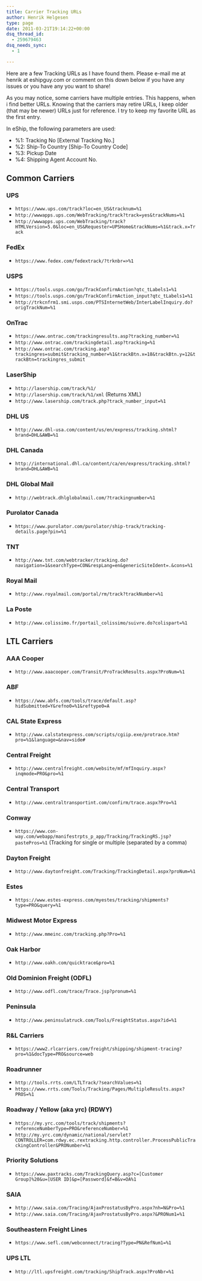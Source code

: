 ```yaml
---
title: Carrier Tracking URLs
author: Henrik Helgesen
type: page
date: 2011-03-21T19:14:22+00:00
dsq_thread_id:
  - 259679463
dsq_needs_sync:
  - 1

---
```

Here are a few Tracking URLs as I have found them. Please e-mail me at henrik at eshipguy.com or comment on this down below if you have any issues or you have any you want to share!

As you may notice, some carriers have multiple entries. This happens, when i find better URLs. Knowing that the carriers may retire URLs, I keep older (that may be newer) URLs just for reference. I try to keep my favorite URL as the first entry.

In eShip, the following parameters are used:
- %1: Tracking No [External Tracking No.]
- %2: Ship-To Country [Ship-To Country Code]
- %3: Pickup Date
- %4: Shipping Agent Account No.

## Common Carriers

### UPS

- `https://www.ups.com/track?loc=en_US&tracknum=%1`
- `http://wwwapps.ups.com/WebTracking/track?track=yes&trackNums=%1`
- `http://wwwapps.ups.com/WebTracking/track?HTMLVersion=5.0&loc=en_US&Requester=UPSHome&trackNums=%1&track.x=Track`

### FedEx

- `https://www.fedex.com/fedextrack/?trknbr=>%1`

### USPS

- `https://tools.usps.com/go/TrackConfirmAction?qtc_tLabels1=%1`
- `https://tools.usps.com/go/TrackConfirmAction_input?qtc_tLabels1=%1`
- `http://trkcnfrm1.smi.usps.com/PTSInternetWeb/InterLabelInquiry.do?origTrackNum=%1`

### OnTrac

- `https://www.ontrac.com/trackingresults.asp?tracking_number=%1`
- `http://www.ontrac.com/trackingdetail.asp?tracking=%1`
- `http://www.ontrac.com/tracking.asp?trackingres=submit&tracking_number=%1&trackBtn.x=18&trackBtn.y=12&trackBtn=trackingres_submit`
  
### LaserShip

- `http://lasership.com/track/%1/`
- `http://lasership.com/track/%1/xml` (Returns XML)
- `http://www.lasership.com/track.php?track_number_input=%1`

### DHL US

- `http://www.dhl-usa.com/content/us/en/express/tracking.shtml?brand=DHL&AWB=%1`

### DHL Canada

- `http://international.dhl.ca/content/ca/en/express/tracking.shtml?brand=DHL&AWB=%1`

### DHL Global Mail

- `http://webtrack.dhlglobalmail.com/?trackingnumber=%1`

### Purolator Canada

- `https://www.purolator.com/purolator/ship-track/tracking-details.page?pin=%1`

### TNT

- `http://www.tnt.com/webtracker/tracking.do?navigation=1&searchType=CON&respLang=en&genericSiteIdent=.&cons=%1`

### Royal Mail

- `http://www.royalmail.com/portal/rm/track?trackNumber=%1`
  
### La Poste

- `http://www.colissimo.fr/portail_colissimo/suivre.do?colispart=%1`
  
## LTL Carriers

### AAA Cooper

- `http://www.aaacooper.com/Transit/ProTrackResults.aspx?ProNum=%1`

### ABF

- `https://www.abfs.com/tools/trace/default.asp?hidSubmitted=Y&refno0=%1&reftype0=A`
  
### CAL State Express

- `http://www.calstatexpress.com/scripts/cgiip.exe/protrace.htm?pro=%1&language=&nav=side#`

### Central Freight

- `http://www.centralfreight.com/website/mf/mfInquiry.aspx?inqmode=PRO&pro=%1`

### Central Transport

- `http://www.centraltransportint.com/confirm/trace.aspx?Pro=%1`

### Conway

- `https://www.con-way.com/webapp/manifestrpts_p_app/Tracking/TrackingRS.jsp?pastePros=%1` (Tracking for single or multiple (separated by a comma)

### Dayton Freight

- `http://www.daytonfreight.com/Tracking/TrackingDetail.aspx?proNum=%1`
  
### Estes

- `https://www.estes-express.com/myestes/tracking/shipments?type=PRO&query=%1`

### Midwest Motor Express

- `http://www.mmeinc.com/tracking.php?Pro=%1`
  
### Oak Harbor

- `http://www.oakh.com/quicktrace&pro=%1`

### Old Dominion Freight (ODFL)

- `http://www.odfl.com/trace/Trace.jsp?pronum=%1`

### Peninsula

- `http://www.peninsulatruck.com/Tools/FreightStatus.aspx?id=%1`
  
### R&L Carriers

- `https://www2.rlcarriers.com/freight/shipping/shipment-tracing?pro=%1&docType=PRO&source=web`

### Roadrunner

- `http://tools.rrts.com/LTLTrack/?searchValues=%1`
- `https://www.rrts.com/Tools/Tracking/Pages/MultipleResults.aspx?PROS=%1`

### Roadway / Yellow (aka yrc) (RDWY)

- `https://my.yrc.com/tools/track/shipments?referenceNumberType=PRO&referenceNumber=%1`
- `http://my.yrc.com/dynamic/national/servlet?CONTROLLER=com.rdwy.ec.rextracking.http.controller.ProcessPublicTrackingController&PRONumber=%1`

### Priority Solutions

- `https://www.paxtracks.com/TrackingQuery.asp?c=[Customer Group]%20&u=[USER ID]&p=[Password]&f=B&v=OA%1`

### SAIA

- `http://www.saia.com/Tracing/AjaxProstatusByPro.aspx?nh=N&Pro=%1`
- `http://www.saia.com/Tracing/AjaxProstatusByPro.aspx?&PRONum1=%1`

### Southeastern Freight Lines

- `https://www.sefl.com/webconnect/tracing?Type=PN&RefNum1=%1`

### UPS LTL

- `http://ltl.upsfreight.com/tracking/ShipTrack.aspx?ProNbr=%1`
  